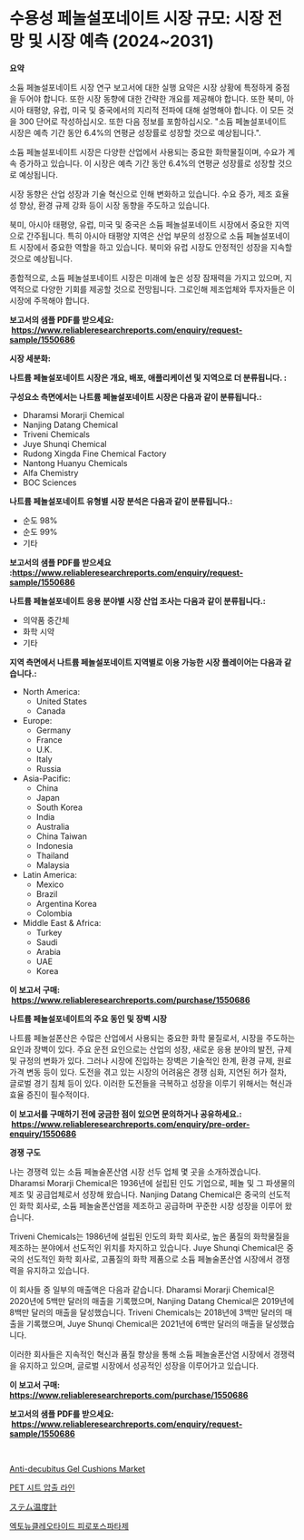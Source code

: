<p><h1>수용성 페놀설포네이트 시장 규모: 시장 전망 및 시장 예측 (2024~2031)</h1></p><p><strong>요약</strong></p>
<p><p>소듐 페놀설포네이트 시장 연구 보고서에 대한 실행 요약은 시장 상황에 특정하게 중점을 두어야 합니다. 또한 시장 동향에 대한 간략한 개요를 제공해야 합니다. 또한 북미, 아시아 태평양, 유럽, 미국 및 중국에서의 지리적 전파에 대해 설명해야 합니다. 이 모든 것을 300 단어로 작성하십시오. 또한 다음 정보를 포함하십시오. "소듐 페놀설포네이트 시장은 예측 기간 동안 6.4%의 연평균 성장률로 성장할 것으로 예상됩니다.".</p><p>소듐 페놀설포네이트 시장은 다양한 산업에서 사용되는 중요한 화학물질이며, 수요가 계속 증가하고 있습니다. 이 시장은 예측 기간 동안 6.4%의 연평균 성장률로 성장할 것으로 예상됩니다.</p><p>시장 동향은 산업 성장과 기술 혁신으로 인해 변화하고 있습니다. 수요 증가, 제조 효율성 향상, 환경 규제 강화 등이 시장 동향을 주도하고 있습니다.</p><p>북미, 아시아 태평양, 유럽, 미국 및 중국은 소듐 페놀설포네이트 시장에서 중요한 지역으로 간주됩니다. 특히 아시아 태평양 지역은 산업 부문의 성장으로 소듐 페놀설포네이트 시장에서 중요한 역할을 하고 있습니다. 북미와 유럽 시장도 안정적인 성장을 지속할 것으로 예상됩니다.</p><p>종합적으로, 소듐 페놀설포네이트 시장은 미래에 높은 성장 잠재력을 가지고 있으며, 지역적으로 다양한 기회를 제공할 것으로 전망됩니다. 그로인해 제조업체와 투자자들은 이 시장에 주목해야 합니다.</p></p>
<p><strong>보고서의 샘플 PDF를 받으세요: &nbsp;<a href="https://www.reliableresearchreports.com/enquiry/request-sample/1550686">https://www.reliableresearchreports.com/enquiry/request-sample/1550686</a></strong></p>
<p><strong>시장 세분화:</strong></p>
<p><strong> 나트륨 페놀설포네이트 시장은 개요, 배포, 애플리케이션 및 지역으로 더 분류됩니다. :</strong></p>
<p><strong>구성요소 측면에서는 나트륨 페놀설포네이트 시장은 다음과 같이 분류됩니다.:</strong></p>
<p><ul><li>Dharamsi Morarji Chemical</li><li>Nanjing Datang Chemical</li><li>Triveni Chemicals</li><li>Juye Shunqi Chemical</li><li>Rudong Xingda Fine Chemical Factory</li><li>Nantong Huanyu Chemicals</li><li>Alfa Chemistry</li><li>BOC Sciences</li></ul></p>
<p><strong> 나트륨 페놀설포네이트 유형별 시장 분석은 다음과 같이 분류됩니다.:</strong></p>
<p><ul><li>순도 98%</li><li>순도 99%</li><li>기타</li></ul></p>
<p><strong>보고서의 샘플 PDF를 받으세요 :<a href="https://www.reliableresearchreports.com/enquiry/request-sample/1550686">https://www.reliableresearchreports.com/enquiry/request-sample/1550686</a></strong></p>
<p><strong> 나트륨 페놀설포네이트 응용 분야별 시장 산업 조사는 다음과 같이 분류됩니다.:</strong></p>
<p><ul><li>의약품 중간체</li><li>화학 시약</li><li>기타</li></ul></p>
<p><strong>지역 측면에서 나트륨 페놀설포네이트 지역별로 이용 가능한 시장 플레이어는 다음과 같습니다.:</strong></p>
<p><ul>
    <li>
        North America:
        <ul>
            <li>United States</li>
            <li>Canada</li>
        </ul>
    </li>
    <li>
        Europe:
        <ul>
            <li>Germany</li>
            <li>France</li>
            <li>U.K.</li>
            <li>Italy</li>
            <li>Russia</li>
        </ul>
    </li>
    <li>
        Asia-Pacific:
        <ul>
            <li>China</li>
            <li>Japan</li>
            <li>South Korea</li>
            <li>India</li>
            <li>Australia</li>
            <li>China Taiwan</li>
            <li>Indonesia</li>
            <li>Thailand</li>
            <li>Malaysia</li>
        </ul>
    </li>
    <li>
        Latin America:
        <ul>
            <li>Mexico</li>
            <li>Brazil</li>
            <li>Argentina Korea</li>
            <li>Colombia</li>
        </ul>
    </li>
    <li>
        Middle East & Africa:
        <ul>
            <li>Turkey</li>
            <li>Saudi</li>
            <li>Arabia</li>
            <li>UAE</li>
            <li>Korea</li>
        </ul>
    </li>
    </ul></p>
<p><strong>이 보고서 구매: &nbsp;<a href="https://www.reliableresearchreports.com/purchase/1550686">https://www.reliableresearchreports.com/purchase/1550686</a></strong></p>
<p><strong>나트륨 페놀설포네이트의 주요 동인 및 장벽 시장</strong></p>
<p><p>나트륨 페놀설폰산은 수많은 산업에서 사용되는 중요한 화학 물질로서, 시장을 주도하는 요인과 장벽이 있다. 주요 운전 요인으로는 산업의 성장, 새로운 응용 분야의 발전, 규제 및 규정의 변화가 있다. 그러나 시장에 진입하는 장벽은 기술적인 한계, 환경 규제, 원료 가격 변동 등이 있다. 도전을 겪고 있는 시장의 어려움은 경쟁 심화, 지연된 허가 절차, 글로벌 경기 침체 등이 있다. 이러한 도전들을 극복하고 성장을 이루기 위해서는 혁신과 효율 증진이 필수적이다.</p></p>
<p><strong>이 보고서를 구매하기 전에 궁금한 점이 있으면 문의하거나 공유하세요.: &nbsp;<a href="https://www.reliableresearchreports.com/enquiry/pre-order-enquiry/1550686">https://www.reliableresearchreports.com/enquiry/pre-order-enquiry/1550686</a></strong></p>
<p><strong>경쟁 구도</strong></p>
<p><p>나는 경쟁력 있는 소듐 페놀술폰산염 시장 선두 업체 몇 곳을 소개하겠습니다. Dharamsi Morarji Chemical은 1936년에 설립된 인도 기업으로, 페놀 및 그 파생물의 제조 및 공급업체로서 성장해 왔습니다. Nanjing Datang Chemical은 중국의 선도적인 화학 회사로, 소듐 페놀술폰산염을 제조하고 공급하며 꾸준한 시장 성장을 이루어 왔습니다.</p><p>Triveni Chemicals는 1986년에 설립된 인도의 화학 회사로, 높은 품질의 화학물질을 제조하는 분야에서 선도적인 위치를 차지하고 있습니다. Juye Shunqi Chemical은 중국의 선도적인 화학 회사로, 고품질의 화학 제품으로 소듐 페놀술폰산염 시장에서 경쟁력을 유지하고 있습니다.</p><p>이 회사들 중 일부의 매출액은 다음과 같습니다. Dharamsi Morarji Chemical은 2020년에 5백만 달러의 매출을 기록했으며, Nanjing Datang Chemical은 2019년에 8백만 달러의 매출을 달성했습니다. Triveni Chemicals는 2018년에 3백만 달러의 매출을 기록했으며, Juye Shunqi Chemical은 2021년에 6백만 달러의 매출을 달성했습니다.</p><p>이러한 회사들은 지속적인 혁신과 품질 향상을 통해 소듐 페놀술폰산염 시장에서 경쟁력을 유지하고 있으며, 글로벌 시장에서 성공적인 성장을 이루어가고 있습니다.</p></p>
<p><strong>이 보고서 구매: &nbsp; <a href="https://www.reliableresearchreports.com/purchase/1550686">https://www.reliableresearchreports.com/purchase/1550686</a></strong></p>
<p><strong>보고서의 샘플 PDF를 받으세요: &nbsp;<a href="https://www.reliableresearchreports.com/enquiry/request-sample/1550686">https://www.reliableresearchreports.com/enquiry/request-sample/1550686</a></strong><strong></strong></p>
<p>&nbsp;</p>
<p><p><a href="https://github.com/PeterParrish5/Market-Research-Report-List-4/blob/main/anti-decubitus-gel-cushions-market.md">Anti-decubitus Gel Cushions Market</a></p><p><a href="https://medium.com/@bobbyreitenberg879562023/pet-%EC%8B%9C%ED%8A%B8-%EC%95%95%EC%B6%9C-%EB%9D%BC%EC%9D%B8-%EC%8B%9C%EC%9E%A5-%EC%8B%9C%EC%9E%A5-cagr-%EC%8B%9C%EC%9E%A5-%EB%8F%99%ED%96%A5-%EB%B0%8F-%EC%84%B1%EC%9E%A5-%EC%A0%84%EB%9E%B5%EC%97%90-%EB%8C%80%ED%95%9C-%ED%86%B5%EC%B0%B0%EB%A0%A5-2a1e46c11f26">PET 시트 압출 라인</a></p><p><a href="https://github.com/xnljig2898992/Market-Research-Report-List-1/blob/main/68281117349.md">ステム温度計</a></p><p><a href="https://github.com/LanceOlsotn8978/Market-Research-Report-List-1/blob/main/11804336226.md">엑토뉴클레오타이드 피로포스파타제</a></p></p>